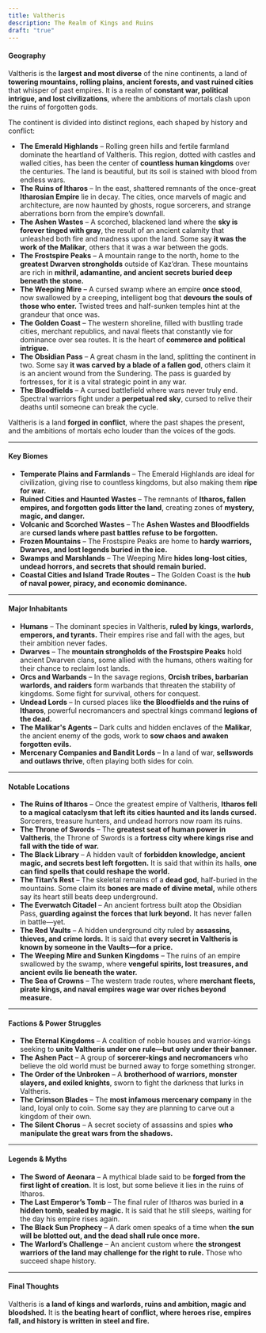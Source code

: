 ```yaml
---
title: Valtheris
description: The Realm of Kings and Ruins
draft: "true"
---
```

#### **Geography**

Valtheris is the **largest and most diverse** of the nine continents, a land of **towering mountains, rolling plains, ancient forests, and vast ruined cities** that whisper of past empires. It is a realm of **constant war, political intrigue, and lost civilizations**, where the ambitions of mortals clash upon the ruins of forgotten gods.

The continent is divided into distinct regions, each shaped by history and conflict:

- **The Emerald Highlands** – Rolling green hills and fertile farmland dominate the heartland of Valtheris. This region, dotted with castles and walled cities, has been the center of **countless human kingdoms** over the centuries. The land is beautiful, but its soil is stained with blood from endless wars.
- **The Ruins of Itharos** – In the east, shattered remnants of the once-great **Itharosian Empire** lie in decay. The cities, once marvels of magic and architecture, are now haunted by ghosts, rogue sorcerers, and strange aberrations born from the empire’s downfall.
- **The Ashen Wastes** – A scorched, blackened land where the **sky is forever tinged with gray**, the result of an ancient calamity that unleashed both fire and madness upon the land. Some say **it was the work of the Malikar**, others that it was a war between the gods.
- **The Frostspire Peaks** – A mountain range to the north, home to the **greatest Dwarven strongholds** outside of Kaz’dran. These mountains are rich in **mithril, adamantine, and ancient secrets buried deep beneath the stone.**
- **The Weeping Mire** – A cursed swamp where an empire **once stood**, now swallowed by a creeping, intelligent bog that **devours the souls of those who enter.** Twisted trees and half-sunken temples hint at the grandeur that once was.
- **The Golden Coast** – The western shoreline, filled with bustling trade cities, merchant republics, and naval fleets that constantly vie for dominance over sea routes. It is the heart of **commerce and political intrigue.**
- **The Obsidian Pass** – A great chasm in the land, splitting the continent in two. Some say **it was carved by a blade of a fallen god**, others claim it is an ancient wound from the Sundering. The pass is guarded by fortresses, for it is a vital strategic point in any war.
- **The Bloodfields** – A cursed battlefield where wars never truly end. Spectral warriors fight under a **perpetual red sky**, cursed to relive their deaths until someone can break the cycle.

Valtheris is a land **forged in conflict**, where the past shapes the present, and the ambitions of mortals echo louder than the voices of the gods.

---

#### **Key Biomes**

- **Temperate Plains and Farmlands** – The Emerald Highlands are ideal for civilization, giving rise to countless kingdoms, but also making them **ripe for war.**
- **Ruined Cities and Haunted Wastes** – The remnants of **Itharos, fallen empires, and forgotten gods litter the land**, creating zones of **mystery, magic, and danger.**
- **Volcanic and Scorched Wastes** – The **Ashen Wastes and Bloodfields** are **cursed lands where past battles refuse to be forgotten.**
- **Frozen Mountains** – The Frostspire Peaks are home to **hardy warriors, Dwarves, and lost legends buried in the ice.**
- **Swamps and Marshlands** – The Weeping Mire **hides long-lost cities, undead horrors, and secrets that should remain buried.**
- **Coastal Cities and Island Trade Routes** – The Golden Coast is the **hub of naval power, piracy, and economic dominance.**

---

#### **Major Inhabitants**

- **Humans** – The dominant species in Valtheris, **ruled by kings, warlords, emperors, and tyrants.** Their empires rise and fall with the ages, but their ambition never fades.
- **Dwarves** – The **mountain strongholds of the Frostspire Peaks** hold ancient Dwarven clans, some allied with the humans, others waiting for their chance to reclaim lost lands.
- **Orcs and Warbands** – In the savage regions, **Orcish tribes, barbarian warlords, and raiders** form warbands that threaten the stability of kingdoms. Some fight for survival, others for conquest.
- **Undead Lords** – In cursed places like **the Bloodfields and the ruins of Itharos**, powerful necromancers and spectral kings command **legions of the dead.**
- **The Malikar's Agents** – Dark cults and hidden enclaves of the **Malikar**, the ancient enemy of the gods, work to **sow chaos and awaken forgotten evils.**
- **Mercenary Companies and Bandit Lords** – In a land of war, **sellswords and outlaws thrive**, often playing both sides for coin.

---

#### **Notable Locations**

- **The Ruins of Itharos** – Once the greatest empire of Valtheris, **Itharos fell to a magical cataclysm that left its cities haunted and its lands cursed.** Sorcerers, treasure hunters, and undead horrors now roam its ruins.
- **The Throne of Swords** – The **greatest seat of human power in Valtheris**, the Throne of Swords is a **fortress city where kings rise and fall with the tide of war.**
- **The Black Library** – A hidden vault of **forbidden knowledge, ancient magic, and secrets best left forgotten.** It is said that within its halls, **one can find spells that could reshape the world.**
- **The Titan’s Rest** – The skeletal remains of a **dead god**, half-buried in the mountains. Some claim its **bones are made of divine metal,** while others say its heart still beats deep underground.
- **The Everwatch Citadel** – An ancient fortress built atop the Obsidian Pass, **guarding against the forces that lurk beyond.** It has never fallen in battle—yet.
- **The Red Vaults** – A hidden underground city ruled by **assassins, thieves, and crime lords.** It is said that **every secret in Valtheris is known by someone in the Vaults—for a price.**
- **The Weeping Mire and Sunken Kingdoms** – The ruins of an empire swallowed by the swamp, where **vengeful spirits, lost treasures, and ancient evils lie beneath the water.**
- **The Sea of Crowns** – The western trade routes, where **merchant fleets, pirate kings, and naval empires wage war over riches beyond measure.**

---

#### **Factions & Power Struggles**

- **The Eternal Kingdoms** – A coalition of noble houses and warrior-kings seeking to **unite Valtheris under one rule—but only under their banner.**
- **The Ashen Pact** – A group of **sorcerer-kings and necromancers** who believe the old world must be burned away to forge something stronger.
- **The Order of the Unbroken** – A **brotherhood of warriors, monster slayers, and exiled knights**, sworn to fight the darkness that lurks in Valtheris.
- **The Crimson Blades** – The **most infamous mercenary company** in the land, loyal only to coin. Some say they are planning to carve out a kingdom of their own.
- **The Silent Chorus** – A secret society of assassins and spies **who manipulate the great wars from the shadows.**

---

#### **Legends & Myths**

- **The Sword of Aeonara** – A mythical blade said to be **forged from the first light of creation.** It is lost, but some believe it lies in the ruins of Itharos.
- **The Last Emperor’s Tomb** – The final ruler of Itharos was buried in **a hidden tomb, sealed by magic.** It is said that he still sleeps, waiting for the day his empire rises again.
- **The Black Sun Prophecy** – A dark omen speaks of a time when **the sun will be blotted out, and the dead shall rule once more.**
- **The Warlord’s Challenge** – An ancient custom where **the strongest warriors of the land may challenge for the right to rule.** Those who succeed shape history.

---

#### **Final Thoughts**

Valtheris is **a land of kings and warlords, ruins and ambition, magic and bloodshed.** It is **the beating heart of conflict, where heroes rise, empires fall, and history is written in steel and fire.**